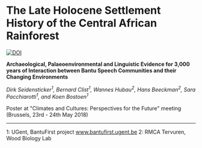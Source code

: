 # The Late Holocene Settlement History of the Central African Rainforest

[![DOI](https://zenodo.org/badge/130210115.svg)](https://zenodo.org/badge/latestdoi/130210115)

**Archaeological, Palaeoenvironmental and Linguistic Evidence for 3,000 years of Interaction between Bantu Speech Communities and their Changing Environments**

*Dirk Seidensticker<sup>1</sup>, Bernard Clist<sup>1</sup>, Wannes Hubau<sup>2</sup>, Hans Beeckman<sup>2</sup>, Sara Pacchiarotti<sup>1</sup>, and Koen Bostoen<sup>1</sup>*

Poster at "Climates and Cultures: Perspectives for the Future" meeting (Brussels, 23rd - 24th May 2018)

- - -
1: UGent, BantuFirst project www.bantufirst.ugent.be
2: RMCA Tervuren, Wood Biology Lab